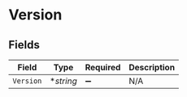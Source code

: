 # Version


## Fields

| Field              | Type               | Required           | Description        |
| ------------------ | ------------------ | ------------------ | ------------------ |
| `Version`          | **string*          | :heavy_minus_sign: | N/A                |